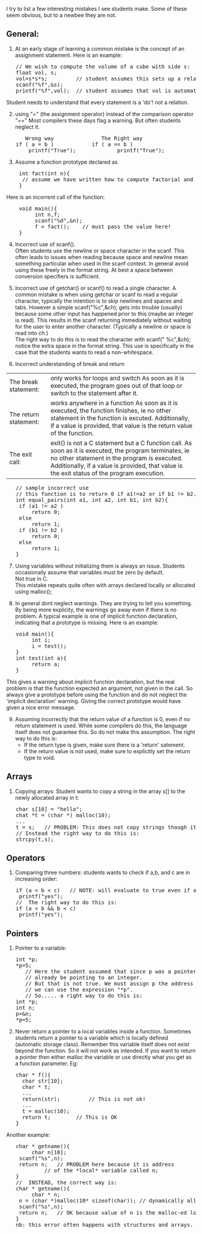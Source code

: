 I try to list a few interesting mistakes I see students make. Some of these seem obvious, but to a newbee they are not.

## General:
1. At an early stage of learning a common mistake is the concept of
   an assignment statement. Here is an example:
<pre>
   // We wish to compute the volume of a cube with side s:
   float vol, s;
   vol=s*s*s;		  // student assumes this sets up a relation/function!
   scanf("%f",&s);
   printf("%f",vol);  // student assumes that vol is automatically populated!
</pre>
   Student needs to understand that every statement is a 'do'! not a relation.

2. using "=" (the assignment operator) instead of the comparison operator "=="
   Most compilers these days flag a warning. But often students neglect it.
<pre>
      Wrong way			      The Right way
   if ( a = b )			   if ( a == b )
       printf("True");		       printf("True");
</pre>
3. Assume a function prototype declared as
<pre>
    int fact(int n){
     // assume we have written how to compute factorial and are returning it;
    }
</pre>
  Here is an incorrent call of the function:
<pre>
    void main(){
         int n,f;
         scanf("%d",&n);
	     f = fact();	// must pass the value here!
    }
</pre>

4. Incorrect use of scanf().  
   Often students use the newline or space character in the scanf.
   This often leads to issues when reading because space and newline
   mean something particular when used in the scanf context. In general
   avoid using these freely in the format string. At best a space between
   conversion specifiers is sufficient.

5. Incorrect use of getchar() or scanf() to read a single character. 
   A common mistake is when using getchar or scanf to read a regular character,
   typically the intention is to skip newlines and spaces and tabs.
   However a simple scanf("%c",&ch); gets into trouble (usually) because
   some other input has happened prior to this (maybe an integer is read).
   This results in the scanf returning immediately without waiting for the
   user to enter another character. (Typically a newline or space is
   read into ch.)  
   The right way to do this is to read the character with scanf(" %c",&ch);
   notice the extra space in the format string. This use is specifically in the case that
   the students wants to read a non-whitespace.

6. Incorrect understanding of break and return
<table>
  <tr>
    <td> The break  statement:</td> <td>   only works for loops and  switch
                           As soon as it is executed, the program goes
			   out of that loop or switch to the statement after it.</td>
  </tr>
 <tr>  <td>The return  statement:</td><td> works anywhere in a function
			   As soon as it is executed, the function finishes, ie
			   no other statement in the function is excuted.
			   Additionally, if a value is provided, that value
			   is the return value of the function.</td>
 </tr>
 <tr>  <td> The exit  call: </td><td>  exit() is not a C statement but a C function call.
			   As soon as it is executed, the program terminates, ie
			   no other statement in the program is executed.
			   Additionally, if a value is provided, that value
			   is the exit status of the program execution.</td>
 </tr>
</table>
<pre>
   // sample incorrect use
   // this function is to return 0 if a1!=a2 or if b1 != b2. Else it should return 1
   int equal_pairs(int a1, int a2, int b1, int b2){
	if (a1 != a2 )
		return 0;
	else
		return 1;
	if (b1 != b2 )
		return 0;
	else
		return 1;
   }
</pre>

7. Using variables without initializing them is always an issue.
   Students occasionally assume that variables must be zero by default.  
   Not true in C.  
   This mistake repeats quite often with arrays declared locally or
   allocated using malloc();

8. In general dont neglect warnings. They are trying to tell you something.
   By being more explicity, the warnings go away even if there is no problem.
   A typical example is one of implicit function declaration, indicating
   that a prototype is missing. Here is an example:
<pre>
   void main(){
        int i;
        i = test();
   }
   int test(int a){
        return a;
   }
</pre>
   This gives a warning about implicit function declaration, but the real
   problem is that the function expected an argument, not given in the call.
   So always give a prototype before using the function and do not neglect
   the 'implicit declaration' warning. Giving the correct prototype 
   would have given a nice error message.

9. Assuming incorrectly that the return value of a function is 0, even if no
   return statement is used. While some compilers do this, the language itself
   does not guarantee this. So do not make this assumption.
   The right way to do this is:
   * If the return type is given, make sure there is a 'return' satement.
   * If the return value is not used, make sure to 
     explicitly set the return type to void.
## Arrays
1. Copying arrays: 
   Student wants to copy a string in the array s[] to
   the newly allocated array in t:
<pre>
   char s[10] = "hello";
   chat *t = (char *) malloc(10);
   ...
   t = s;	// PROBLEM: This does not copy strings though it seems to work!!
   // Instead the right way to do this is:
   strcpy(t,s);
</pre>

## Operators
1. Comparing three numbers: students wants to check if a,b, and c are in
	increasing order:
<pre>
   if (a < b < c) 	// NOTE: will evaluate to true even if a=3, b=2, c=1
	printf("yes");
   //  The right way to do this is:
   if (a < b && b < c)
	printf("yes");
</pre>

## Pointers
1. Pointer to a variable:
<pre>
   int *p;
   *p=5;
      // Here the student assumed that since p was a pointer to an integer it must
      // already be pointing to an integer.
      // But that is not true. We must assign p the address of an integer before
      // we can use the expression "*p".
      // So..... a right way to do this is:
   int *p;
   int n;
   p=&n;
   *p=5;
</pre>
2. Never return a pointer to a local variables inside a function.
   Sometimes students return a pointer to a variable which is locally
   defined (automatic storage class). 
   Remember this variable itself does not exist beyond the function. So
   it will not work as intended. If you want to return a pointer then either
   malloc the variable or use directly what you get as a function parameter. Eg:
<pre>
   char * f(){
     char str[10];
     char * t;
     ...
     return(str);         // This is not ok!
     ...
     t = malloc(10);
     return t;		  // This is OK
   }
</pre>
Another example:
<pre>
   char * getname(){
        char n[10];
	scanf("%s",n);
	return n;	// PROBLEM here because it is address 
			// of the *local* variable called n;
   }
   //  INSTEAD, the correct way is:
   char * getname(){
        char * n;
	n = (char *)malloc(10* sizeof(char)); // dynamically allocated space
	scanf("%s",n);
	return n;	// OK because value of n is the malloc-ed location
   }
   nb: this error often happens with structures and arrays.
</pre>





